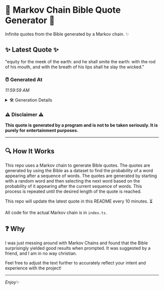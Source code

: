 # 📖 Markov Chain Bible Quote Generator 📖

Infinite quotes from the Bible generated by a Markov chain. ✨

## ✨ Latest Quote ✨
"equity for the meek of the earth: and he shall smite the earth: with the rod of his mouth, and with the breath of his lips shall he slay the wicked."

### ⏰ Generated At
*11:59:59 AM*

<details>
    <summary>🛠️ Generation Details</summary>
    <p>
        <strong>🌱 Seed:</strong> equity<br>
        <strong>🔄 Iterations:</strong> 30<br>
        <strong>📜 Context History:</strong><br>[ equity ]: for<br>[ equity, for ]: the<br>[ equity, for, the ]: meek<br>[ equity, for, the, meek ]: of<br>[ equity, for, the, meek, of ]: the<br>[ equity, for, the, meek, of, the ]: earth:<br>[ for, the, meek, of, the, earth: ]: and<br>[ the, meek, of, the, earth:, and ]: he<br>[ meek, of, the, earth:, and, he ]: shall<br>[ of, the, earth:, and, he, shall ]: smite<br>[ the, earth:, and, he, shall, smite ]: the<br>[ earth:, and, he, shall, smite, the ]: earth:<br>[ and, he, shall, smite, the, earth: ]: with<br>[ he, shall, smite, the, earth:, with ]: the<br>[ shall, smite, the, earth:, with, the ]: rod<br>[ smite, the, earth:, with, the, rod ]: of<br>[ the, earth:, with, the, rod, of ]: his<br>[ earth:, with, the, rod, of, his ]: mouth,<br>[ with, the, rod, of, his, mouth, ]: and<br>[ the, rod, of, his, mouth,, and ]: with<br>[ rod, of, his, mouth,, and, with ]: the<br>[ of, his, mouth,, and, with, the ]: breath<br>[ his, mouth,, and, with, the, breath ]: of<br>[ mouth,, and, with, the, breath, of ]: his<br>[ and, with, the, breath, of, his ]: lips<br>[ with, the, breath, of, his, lips ]: shall<br>[ the, breath, of, his, lips, shall ]: he<br>[ breath, of, his, lips, shall, he ]: slay<br>[ of, his, lips, shall, he, slay ]: the<br>[ his, lips, shall, he, slay, the ]: wicked.<br>
    </p>
</details>

### ⚠️ Disclaimer ⚠️
**This quote is generated by a program and is not to be taken seriously. It is purely for entertainment purposes.**

---

## 🔍 How It Works

This repo uses a Markov chain to generate Bible quotes. The quotes are generated by using the Bible as a dataset to find the probability of a word appearing after a sequence of words. The quotes are generated by starting with a random word and then selecting the next word based on the probability of it appearing after the current sequence of words. This process is repeated until the desired length of the quote is reached.

This repo will update the latest quote in this README every 10 minutes. ⏳

All code for the actual Markov chain is in `index.ts`.

## ❓ Why

I was just messing around with Markov Chains and found that the Bible surprisingly yielded good results when prompted. 
It was suggested by a friend, and I am in no way christian.

Feel free to adjust the text further to accurately reflect your intent and experience with the project!

---

*Enjoy*✨
